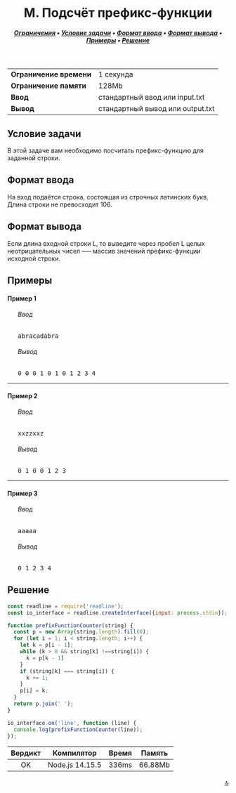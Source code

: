 <h1 align="center">M. Подсчёт префикс-функции</h1>

<h5 align="center">
<a href="#limits">Ограничения</a>
•
<a href="#task">Условие задачи</a>
•
<a href="#input">Формат ввода</a>
•
<a href="#output">Формат вывода</a>
•
<a href="#examples">Примеры</a>
•
<a href="#solution">Решение</a>
</h5>

<br>

<table id="limits">
<tbody>
<tr>
<td>
<b>Ограничение времени</b>
</td>
<td>
1 секунда
</td>
</tr>
<tr>
<td>
<b>Ограничение памяти</b>
</td>
<td>
128Mb
</td>
</tr>
<tr>
<td>
<b>Ввод</b>
</td>
<td>
стандартный ввод или input.txt
</td>
</tr>
<tr>
<td>
<b>Вывод</b>
</td>
<td>
стандартный вывод или output.txt
</td>
</tr>
</tbody>
</table>

<h2 id="task">Условие задачи</h2>

В этой задаче вам необходимо посчитать префикс-функцию для заданной строки.

<h2 id="input">Формат ввода</h2>

На вход подаётся строка, состоящая из строчных латинских букв. Длина строки не превосходит 106.

<h2 id="output">Формат вывода</h2>

Если длина входной строки L, то выведите через пробел L целых неотрицательных чисел —– массив значений префикс-функции исходной строки.

<h2 id="examples">Примеры</h2>

<h4>Пример 1</h4>
<ul>
<h6>Ввод</h6>
<pre>
abracadabra
</pre>

<h6>Вывод</h6>
<pre>
0 0 0 1 0 1 0 1 2 3 4
</pre>
</ul>

<hr>

<h4>Пример 2</h4>
<ul>
<h6>Ввод</h6>
<pre>
xxzzxxz
</pre>

<h6>Вывод</h6>
<pre>
0 1 0 0 1 2 3
</pre>
</ul>

<hr>

<h4>Пример 3</h4>
<ul>
<h6>Ввод</h6>
<pre>
aaaaa
</pre>

<h6>Вывод</h6>
<pre>
0 1 2 3 4
</pre>
</ul>

<h2 id="solution">Решение</h2>

```javascript
const readline = require('readline');
const io_interface = readline.createInterface({input: process.stdin});

function prefixFunctionCounter(string) {
  const p = new Array(string.length).fill(0);
  for (let i = 1; i < string.length; i++) {
    let k = p[i - 1];
    while (k > 0 && string[k] !==string[i]) {
      k = p[k - 1]
    }
    if (string[k] === string[i]) {
      k += 1;
    }
    p[i] = k;
  }
  return p.join(' ');
}

io_interface.on('line', function (line) {
  console.log(prefixFunctionCounter(line));
});
```
<table>
  <thead>
    <tr>
      <th>Вердикт</th>
      <th>Компилятор</th>
      <th>Время</th>
      <th>Память</th>
    </tr>
  </thead>
  <tbody>
<tr align="center">
<td>OK</td>
<td>Node.js 14.15.5</td>
<td>336ms</td>
<td>66.88Mb</td>
</tr>
  </tbody>
</table>

<p width="100%" align="right"><a href="#">🔝</a></p>